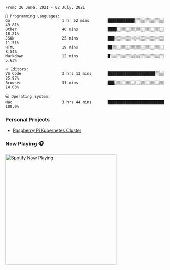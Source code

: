 <!--
**gregnrobinson/gregnrobinson** is a ✨ _special_ ✨ repository because its `README.md` (this file) appears on your GitHub profile.

Here are some ideas to get you started:

- 🔭 I’m currently working on ...
- 🌱 I’m currently learning ...
- 👯 I’m looking to collaborate on ...
- 🤔 I’m looking for help with ...
- 💬 Ask me about ...
- 📫 How to reach me: ...
- 😄 Pronouns: ...
- ⚡ Fun fact: ...
-->

<!--
<a href="https://github.com/gregnrobinsno/github-readme-stats">
  <img height="200" align="center" src="https://github-readme-stats-9qgfud7uc-gregnrobinson.vercel.app/api?username=gregnrobinson&count_private=true&theme=dark&show_icons=true" />
</a>
<a href="https://github.com/gregnrobinsno/github-readme-stats">
  <img height="200" align="center" src="https://github-readme-stats-9qgfud7uc-gregnrobinson.vercel.app/api/top-langs/?username=gregnrobinson&langs_count=10&layout=compact&theme=dark&hide=html,css,scss" />
</a>
-->

<!--START_SECTION:waka-->
```text
From: 26 June, 2021 - 02 July, 2021

💬 Programming Languages: 
Go                       1 hr 52 mins        ████████████░░░░░░░░░░░░░   49.81% 
Other                    40 mins             ████░░░░░░░░░░░░░░░░░░░░░   18.21% 
JSON                     25 mins             ███░░░░░░░░░░░░░░░░░░░░░░   11.51% 
HTML                     19 mins             ██░░░░░░░░░░░░░░░░░░░░░░░   8.54% 
Markdown                 12 mins             █░░░░░░░░░░░░░░░░░░░░░░░░   5.63%

🔥 Editors: 
VS Code                  3 hrs 13 mins       █████████████████████░░░░   85.97% 
Browser                  31 mins             ███░░░░░░░░░░░░░░░░░░░░░░   14.03%

💻 Operating System: 
Mac                      3 hrs 44 mins       █████████████████████████   100.0%

```


<!--END_SECTION:waka-->

### Personal Projects
- <a href="https://gregrobinson.ca">Raspberry Pi Kubernetes Cluster</a>

### Now Playing 🎧

[<img src="https://spotify-now-playing-cyan-seven.vercel.app/api/spotify-playing" alt="Spotify Now Playing" width="350" />](https://open.spotify.com/user/gregnrobinson-ca)




